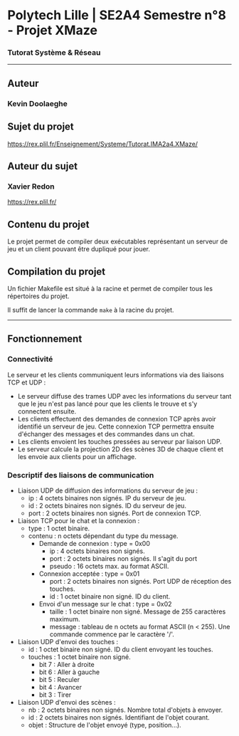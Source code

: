 # Polytech Lille | SE2A4 Semestre n°8 - Projet XMaze 

### Tutorat Système & Réseau

- - - - -

## Auteur

### Kevin Doolaeghe

## Sujet du projet

https://rex.plil.fr/Enseignement/Systeme/Tutorat.IMA2a4.XMaze/

## Auteur du sujet

### Xavier Redon

https://rex.plil.fr/

## Contenu du projet

Le projet permet de compiler deux exécutables représentant un serveur de jeu et un client pouvant être dupliqué pour jouer.

## Compilation du projet

Un fichier Makefile est situé à la racine et permet de compiler tous les répertoires du projet.

Il suffit de lancer la commande `make` à la racine du projet.

- - - - -

## Fonctionnement

### Connectivité

Le serveur et les clients communiquent leurs informations via des liaisons TCP et UDP :

* Le serveur diffuse des trames UDP avec les informations du serveur tant que le jeu n'est pas lancé pour que les clients le trouve et s'y connectent ensuite.
* Les clients effectuent des demandes de connexion TCP après avoir identifié un serveur de jeu. Cette connexion TCP permettra ensuite d'échanger des messages et des commandes dans un chat.
* Les clients envoient les touches pressées au serveur par liaison UDP.
* Le serveur calcule la projection 2D des scènes 3D de chaque client et les envoie aux clients pour un affichage.

### Descriptif des liaisons de communication

* Liaison UDP de diffusion des informations du serveur de jeu :
    - ip : 4 octets binaires non signés. IP du serveur de jeu.
    - id : 2 octets binaires non signés. ID du serveur de jeu.
    - port : 2 octets binaires non signés. Port de connexion TCP.
* Liaison TCP pour le chat et la connexion :
    - type : 1 octet binaire.
    - contenu : n octets dépendant du type du message.
        * Demande de connexion : type = 0x00
            - ip : 4 octets binaires non signés.
            - port : 2 octets binaires non signés. Il s'agit du port 
            - pseudo : 16 octets max. au format ASCII.
        * Connexion acceptée : type = 0x01
            - port : 2 octets binaires non signés. Port UDP de réception des touches.
            - id : 1 octet binaire non signé. ID du client.
        * Envoi d'un message sur le chat : type = 0x02
            - taille : 1 octet binaire non signé. Message de 255 caractères maximum.
            - message : tableau de n octets au format ASCII (n < 255). Une commande commence par le caractère '/'.
* Liaison UDP d'envoi des touches :
    - id : 1 octet binaire non signé. ID du client envoyant les touches.
    - touches : 1 octet binaire non signé.
        * bit 7 : Aller à droite
        * bit 6 : Aller à gauche
        * bit 5 : Reculer
        * bit 4 : Avancer
        * bit 3 : Tirer
* Liaison UDP d'envoi des scènes :
    - nb : 2 octets binaires non signés. Nombre total d'objets à envoyer.
    - id : 2 octets binaires non signés. Identifiant de l'objet courant.
    - objet : Structure de l'objet envoyé (type, position...).
